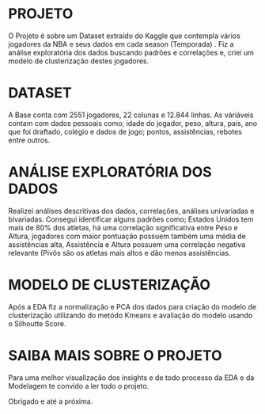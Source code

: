# PROJETO
O Projeto é sobre um Dataset extraído do Kaggle que contempla vários jogadores da NBA e seus dados em cada season (Temporada) . Fiz a análise exploratória dos dados buscando padrões e correlações e, criei um modelo de clusterização destes jogadores.

# DATASET
A Base conta com 2551 jogadores, 22 colunas e 12.844 linhas. As váriáveis contam com dados pessoais como; idade do jogador, peso, altura, país, ano que foi draftado, colégio e dados de jogo; pontos, assistências, rebotes entre outros.

# ANÁLISE EXPLORATÓRIA DOS DADOS
Realizei análises descritivas dos dados, correlações, análises univariadas e bivariadas. Consegui identificar alguns padrões como; Estados Unidos tem mais de 80% dos atletas, há uma correlação significativa entre Peso e Altura, jogadores com maior pontuação possuem também uma média de assistências alta, Assistência e Altura possuem uma correlação negativa relevante (Pivôs são os atletas mais altos e dão menos assistências.

# MODELO DE CLUSTERIZAÇÃO
Após a EDA fiz a normalização e PCA dos dados para criação do modelo de clusterização utilizando do metódo Kmeans e avaliação do modelo usando o Silhoutte Score.

# SAIBA MAIS SOBRE O PROJETO
Para uma melhor visualização dos insights e de todo processo da EDA e da Modelagem te convido a ler todo o projeto.

Obrigado e até a próxima.

